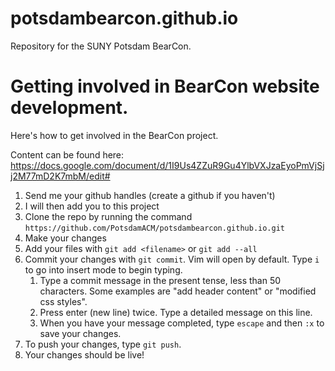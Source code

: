 # potsdambearcon.github.io
Repository for the SUNY Potsdam BearCon.

# Getting involved in BearCon website development.

Here's how to get involved in the BearCon project. 

Content can be found here: https://docs.google.com/document/d/1I9Us4ZZuR9Gu4YlbVXJzaEyoPmVjSjj2M77mD2K7mbM/edit#

1. Send me your github handles (create a github if you haven't)
2. I will then add you to this project
3. Clone the repo by running the command `https://github.com/PotsdamACM/potsdambearcon.github.io.git`
4. Make your changes
5. Add your files with `git add <filename>` or `git add --all`
6. Commit your changes with `git commit`. Vim will open by default. Type `i` to go into insert mode to begin typing.
    1. Type a commit message in the present tense, less than 50 characters. Some examples are "add header content" or "modified css styles".
    2. Press enter (new line) twice. Type a detailed message on this line. 
    3. When you have your message completed, type `escape` and then `:x` to save your changes.
7. To push your changes, type `git push`.
8. Your changes should be live!
